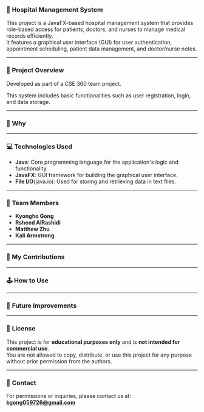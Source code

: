 ### 📑 **Hospital Management System**
This project is a JavaFX-based hospital management system that provides role-based access for patients, doctors, and nurses to manage medical records efficiently.  
It features a graphical user interface (GUI) for user authentication, appointment scheduling, patient data management, and doctor/nurse notes.

---

### 📝 **Project Overview**
Developed as part of a CSE 360 team project.

This system includes basic functionalities such as user registration, login, and data storage.

---


### 🧠 Why 
---


### 💻 Technologies Used
- **Java**: Core programming language for the application's logic and functionality.
- **JavaFX**: GUI framework for building the graphical user interface.
- **File I/O**(java.io): Used for storing and retrieving data in text files.

---


### 👥 **Team Members**
- **Kyongho Gong**
- **Rsheed AlRashidi**
- **Matthew Zhu**
- **Kali Armstrong**

---

### 👤 My Contributions


---


### 🕹️ **How to Use**


---


### 🚀 **Future Improvements**


---


### 📜 **License**
This project is for **educational purposes only** and is **not intended for commercial use**.  
You are not allowed to copy, distribute, or use this project for any purpose without prior permission from the authors.  

---


### 📧 **Contact**
For permissions or inquiries, please contact us at:   **kgong059726@gmail.com**

